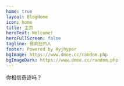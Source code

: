 ```yaml
---
home: true
layout: BlogHome
icon: home
title: 主页
heroText: Welcome!
heroFullScreen: false
tagline: 致疯狂的人
footer: Powered by Hyjhyper
bgImage: https://www.dmoe.cc/random.php
bgImageDark: https://www.dmoe.cc/random.php
---
```


你相信奇迹吗？
